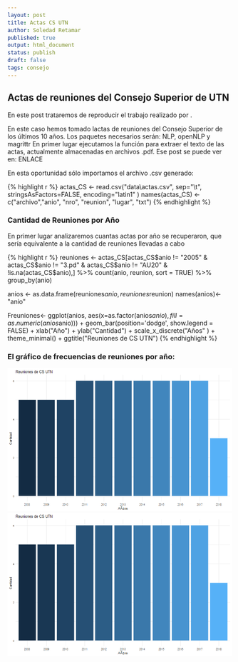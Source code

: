 ```yaml
---
layout: post
title: Actas CS UTN
author: Soledad Retamar
published: true
output: html_document
status: publish
draft: false
tags: consejo
---
```

 


 
## Actas de reuniones del Consejo Superior de UTN
En este post trataremos de reproducir el trabajo realizado por .
 
En este caso hemos tomado lactas de reuniones del Consejo Superior de los últimos 10 años.
Los paquetes necesarios serán: NLP, openNLP y magrittr
En primer lugar ejecutamos la función para extraer el texto de las actas, actualmente almacenadas en archivos .pdf. Ese post se puede ver en: ENLACE

 
En esta oportunidad sólo importamos el archivo .csv generado:

{% highlight r %}
  actas_CS <-   read.csv("data\\actas.csv", 
                          sep="\t", stringsAsFactors=FALSE, 
                          encoding="latin1" )
  names(actas_CS) <- c("archivo","anio", "nro", "reunion", "lugar", "txt")
{% endhighlight %}
 
### Cantidad de Reuniones por Año
En primer lugar analizaremos cuantas actas por año se recuperaron, que sería equivalente a la cantidad de reuniones llevadas a cabo

{% highlight r %}
  reuniones <- actas_CS[actas_CS$anio != "2005" & 
                        actas_CS$anio != "3.pd" & 
                        actas_CS$anio != "AU20" & 
                        !is.na(actas_CS$anio),] %>% 
              count(anio, reunion, sort = TRUE) %>% 
              group_by(anio)
 
  anios <- as.data.frame(reuniones$anio, reuniones$reunion)
  names(anios)<-"anio"
 
  Freuniones<- ggplot(anios, aes(x=as.factor(anios$anio), 
      fill = as.numeric(anios$anio))) + 
    geom_bar(position='dodge', show.legend = FALSE) + 
    xlab("Año") + 
    ylab("Cantidad") + 
    scale_x_discrete("Años" ) + 
    theme_minimal() +
    ggtitle("Reuniones de CS UTN")
{% endhighlight %}
### El gráfico de frecuencias de reuniones por año:
![plot of chunk simpleplot](/sole_blog/figures/simpleplot-1.png)
<img src="./figures/simpleplot-1.png" title="" alt="Frecuencia de Reuniones" width="672" />
 
